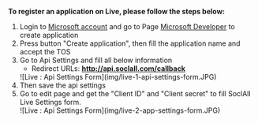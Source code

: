 __To register an application on Live, please follow the steps below:__

1. Login to [Microsoft account](https://account.live.com/) and go to Page [Microsoft Developer](https://account.live.com/developers/applications) to create application
2. Press button "Create application", then fill the application name and accept the TOS
3. Go to Api Settings and fill all below information
    * Redirect URLs: __http://api.soclall.com/callback__
    <div class="soclall-br"></div>
    ![Live : Api Settings Form](img/live-1-api-settings-form.JPG)
    <div class="soclall-br"></div>
4. Then save the api settings
5. Go to edit page and get the "Client ID" and "Client secret" to fill SoclAll Live Settings form.
    <div class="soclall-br"></div>
    ![Live : Api Settings Form](img/live-2-app-settings-form.JPG)
    <div class="soclall-br"></div>